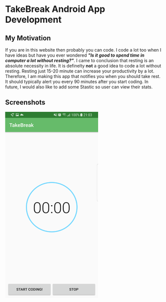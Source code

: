 # TakeBreak Android App Development
## My Motivation
If you are in this website then probably you can code.  I code a lot too when I have ideas but have you ever
wondered 
__*"Is it good to spend time in computer a lot without resting?"*__. I came to conclusion that 
resting is an absolute necessity in life. It is definelty __not__ a good idea to code a lot without resting. 
Resting just 15-20 minute can increase your productivity by a lot. Therefore, I am making this app that notifies you
when you should take rest. It should typically alert you every 90 minutes after you start coding.  In future,
I would also like to add some Stastic so user can view their stats.
## Screenshots
<img src="https://github.com/shravan097/TakeBreak/blob/master/screenshot1.png" height="600" width="300">

